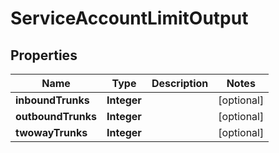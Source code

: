 

# ServiceAccountLimitOutput

## Properties

Name | Type | Description | Notes
------------ | ------------- | ------------- | -------------
**inboundTrunks** | **Integer** |  |  [optional]
**outboundTrunks** | **Integer** |  |  [optional]
**twowayTrunks** | **Integer** |  |  [optional]




